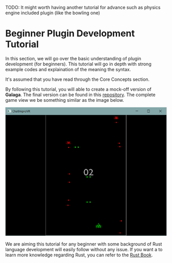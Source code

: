 TODO: It might worth having another tutorial for advance such as physics engine included plugin (like the bowling one)

# Beginner Plugin Development Tutorial

In this section, we will go over the basic understanding of plugin development (for beginners). This tutorial will go in depth with strong example codes and explaination of the meaning the syntax. 

It's assumed that you have read through the Core Concepts section.

By following this tutorial, you will able to create a mock-off version of **Galaga**. The final version can be found in this [repository](https://github.com/ChatImproVR/galaga). The complete game view we be something similar as the image below.

![Complete Galaga View](galaga_complete_view.PNG)

We are aiming this tutorial for any beginner with some background of Rust language development will easily follow without any issue. If you want a to learn more knowledge regarding Rust, you can refer to the [Rust Book](https://doc.rust-lang.org/book/).
